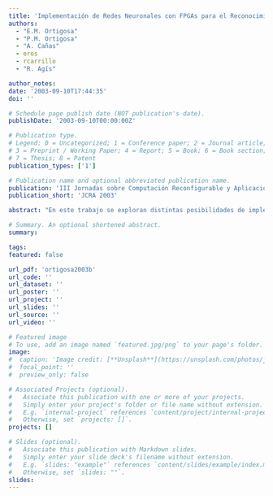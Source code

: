 ```yaml
---
title: 'Implementación de Redes Neuronales con FPGAs para el Reconocimiento del Habla'
authors:
  - "E.M. Ortigosa"
  - "P.M. Ortigosa"
  - "A. Cañas"
  - eros
  - rcarrillo
  - "R. Agís"

author_notes:
date: '2003-09-10T17:44:35'
doi: ''

# Schedule page publish date (NOT publication's date).
publishDate: '2003-09-10T00:00:00Z'

# Publication type.
# Legend: 0 = Uncategorized; 1 = Conference paper; 2 = Journal article;
# 3 = Preprint / Working Paper; 4 = Report; 5 = Book; 6 = Book section;
# 7 = Thesis; 8 = Patent
publication_types: ['1']

# Publication name and optional abbreviated publication name.
publication: 'III Jornadas sobre Computación Reconfigurable y Aplicaciones'
publication_short: 'JCRA 2003'

abstract: "En este trabajo se exploran distintas posibilidades de implementaciones de un perceptrón multicapa en FPGAs para el reconocimiento del habla. Los diseños presentados se han definido utilizando dos niveles de abstracción distintos: nivel de transferencia de registros (con VHDL) y un nivel algorítmico de descripción (con Handel-C). Se presenta un estudio de los costos de las diferentes alternativas consideradas en términos de área de silicio, velocidad y recursos computacionales."

# Summary. An optional shortened abstract.
summary:

tags:
featured: false

url_pdf: 'ortigosa2003b'
url_code: ''
url_dataset: ''
url_poster: ''
url_project: ''
url_slides: ''
url_source: ''
url_video: ''

# Featured image
# To use, add an image named `featured.jpg/png` to your page's folder.
image:
#  caption: 'Image credit: [**Unsplash**](https://unsplash.com/photos/jdD8gXaTZsc)'
#  focal_point: ''
#  preview_only: false

# Associated Projects (optional).
#   Associate this publication with one or more of your projects.
#   Simply enter your project's folder or file name without extension.
#   E.g. `internal-project` references `content/project/internal-project/index.md`.
#   Otherwise, set `projects: []`.
projects: []

# Slides (optional).
#   Associate this publication with Markdown slides.
#   Simply enter your slide deck's filename without extension.
#   E.g. `slides: "example"` references `content/slides/example/index.md`.
#   Otherwise, set `slides: ""`.
slides:
---
```

